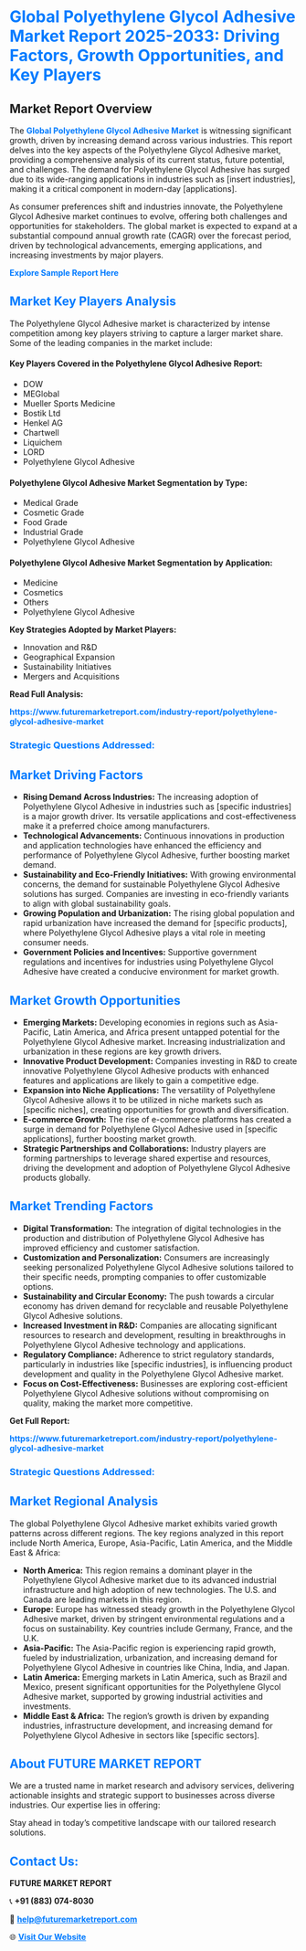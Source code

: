 <h1 style="color: #007BFF;">Global Polyethylene Glycol Adhesive Market Report 2025-2033: Driving Factors, Growth Opportunities, and Key Players</h1>

<section id="overview">
<h2>Market Report Overview</h2>
<p>The <a href="https://www.futuremarketreport.com/industry-report/polyethylene-glycol-adhesive-market" style="color: #007BFF; text-decoration: none;"><strong>Global Polyethylene Glycol Adhesive Market</strong></a> is witnessing significant growth, driven by increasing demand across various industries. This report delves into the key aspects of the Polyethylene Glycol Adhesive market, providing a comprehensive analysis of its current status, future potential, and challenges. The demand for Polyethylene Glycol Adhesive has surged due to its wide-ranging applications in industries such as [insert industries], making it a critical component in modern-day [applications].</p>
<p>As consumer preferences shift and industries innovate, the Polyethylene Glycol Adhesive market continues to evolve, offering both challenges and opportunities for stakeholders. The global market is expected to expand at a substantial compound annual growth rate (CAGR) over the forecast period, driven by technological advancements, emerging applications, and increasing investments by major players.</p>
</section>

<section id="overview">
<p><a href="https://www.futuremarketreport.com/request-sample/reportId=99159" style="color: #007BFF; text-decoration: none;"><strong>Explore Sample Report Here</strong></a></p>
</section>

<section id="key-players">
<h2 style="color: #007BFF;">Market Key Players Analysis</h2>
<p>The Polyethylene Glycol Adhesive market is characterized by intense competition among key players striving to capture a larger market share. Some of the leading companies in the market include:</p>
<h4>Key Players Covered in the Polyethylene Glycol Adhesive Report:</h4>
<ul><li>DOW</li><li>MEGlobal</li><li>Mueller Sports Medicine</li><li>Bostik Ltd</li><li>Henkel AG</li><li>Chartwell</li><li>Liquichem</li><li>LORD</li><li>Polyethylene Glycol Adhesive</li></ul>
<h4>Polyethylene Glycol Adhesive Market Segmentation by Type:</h4>
<ul><li>Medical Grade</li><li>Cosmetic Grade</li><li>Food Grade</li><li>Industrial Grade</li><li>Polyethylene Glycol Adhesive</li></ul>

<h4>Polyethylene Glycol Adhesive Market Segmentation by Application:</h4>
<ul><li>Medicine</li><li>Cosmetics</li><li>Others</li><li>Polyethylene Glycol Adhesive</li></ul>
<p><strong>Key Strategies Adopted by Market Players:</strong></p>
<ul>
<li>Innovation and R&D</li>
<li>Geographical Expansion</li>
<li>Sustainability Initiatives</li>
<li>Mergers and Acquisitions</li>
</ul>
</section>

<section>
<p><strong>Read Full Analysis: </strong></p><a href="https://www.futuremarketreport.com/industry-report/polyethylene-glycol-adhesive-market" style="color: #007BFF; text-decoration: none;"><strong>https://www.futuremarketreport.com/industry-report/polyethylene-glycol-adhesive-market</strong></a>
<h3 style="color: #007BFF;">Strategic Questions Addressed:</h3>
</section>

<section id="driving-factors">
<h2 style="color: #007BFF;">Market Driving Factors</h2>
<ul>
<li><strong>Rising Demand Across Industries:</strong> The increasing adoption of Polyethylene Glycol Adhesive in industries such as [specific industries] is a major growth driver. Its versatile applications and cost-effectiveness make it a preferred choice among manufacturers.</li>
<li><strong>Technological Advancements:</strong> Continuous innovations in production and application technologies have enhanced the efficiency and performance of Polyethylene Glycol Adhesive, further boosting market demand.</li>
<li><strong>Sustainability and Eco-Friendly Initiatives:</strong> With growing environmental concerns, the demand for sustainable Polyethylene Glycol Adhesive solutions has surged. Companies are investing in eco-friendly variants to align with global sustainability goals.</li>
<li><strong>Growing Population and Urbanization:</strong> The rising global population and rapid urbanization have increased the demand for [specific products], where Polyethylene Glycol Adhesive plays a vital role in meeting consumer needs.</li>
<li><strong>Government Policies and Incentives:</strong> Supportive government regulations and incentives for industries using Polyethylene Glycol Adhesive have created a conducive environment for market growth.</li>
</ul>
</section>

<section id="growth-opportunities">
<h2 style="color: #007BFF;">Market Growth Opportunities</h2>
<ul>
<li><strong>Emerging Markets:</strong> Developing economies in regions such as Asia-Pacific, Latin America, and Africa present untapped potential for the Polyethylene Glycol Adhesive market. Increasing industrialization and urbanization in these regions are key growth drivers.</li>
<li><strong>Innovative Product Development:</strong> Companies investing in R&D to create innovative Polyethylene Glycol Adhesive products with enhanced features and applications are likely to gain a competitive edge.</li>
<li><strong>Expansion into Niche Applications:</strong> The versatility of Polyethylene Glycol Adhesive allows it to be utilized in niche markets such as [specific niches], creating opportunities for growth and diversification.</li>
<li><strong>E-commerce Growth:</strong> The rise of e-commerce platforms has created a surge in demand for Polyethylene Glycol Adhesive used in [specific applications], further boosting market growth.</li>
<li><strong>Strategic Partnerships and Collaborations:</strong> Industry players are forming partnerships to leverage shared expertise and resources, driving the development and adoption of Polyethylene Glycol Adhesive products globally.</li>
</ul>
</section>

<section id="trending-factors">
<h2 style="color: #007BFF;">Market Trending Factors</h2>
<ul>
<li><strong>Digital Transformation:</strong> The integration of digital technologies in the production and distribution of Polyethylene Glycol Adhesive has improved efficiency and customer satisfaction.</li>
<li><strong>Customization and Personalization:</strong> Consumers are increasingly seeking personalized Polyethylene Glycol Adhesive solutions tailored to their specific needs, prompting companies to offer customizable options.</li>
<li><strong>Sustainability and Circular Economy:</strong> The push towards a circular economy has driven demand for recyclable and reusable Polyethylene Glycol Adhesive solutions.</li>
<li><strong>Increased Investment in R&D:</strong> Companies are allocating significant resources to research and development, resulting in breakthroughs in Polyethylene Glycol Adhesive technology and applications.</li>
<li><strong>Regulatory Compliance:</strong> Adherence to strict regulatory standards, particularly in industries like [specific industries], is influencing product development and quality in the Polyethylene Glycol Adhesive market.</li>
<li><strong>Focus on Cost-Effectiveness:</strong> Businesses are exploring cost-efficient Polyethylene Glycol Adhesive solutions without compromising on quality, making the market more competitive.</li>
</ul>
</section>

<section>
<p><strong>Get Full Report: </strong></p><a href="https://www.futuremarketreport.com/industry-report/polyethylene-glycol-adhesive-market" style="color: #007BFF; text-decoration: none;"><strong>https://www.futuremarketreport.com/industry-report/polyethylene-glycol-adhesive-market</strong></a>
<h3 style="color: #007BFF;">Strategic Questions Addressed:</h3>
</section>


<section id="regional-analysis">
<h2 style="color: #007BFF;">Market Regional Analysis</h2>
<p>The global Polyethylene Glycol Adhesive market exhibits varied growth patterns across different regions. The key regions analyzed in this report include North America, Europe, Asia-Pacific, Latin America, and the Middle East & Africa:</p>
<ul>
<li><strong>North America:</strong> This region remains a dominant player in the Polyethylene Glycol Adhesive market due to its advanced industrial infrastructure and high adoption of new technologies. The U.S. and Canada are leading markets in this region.</li>
<li><strong>Europe:</strong> Europe has witnessed steady growth in the Polyethylene Glycol Adhesive market, driven by stringent environmental regulations and a focus on sustainability. Key countries include Germany, France, and the U.K.</li>
<li><strong>Asia-Pacific:</strong> The Asia-Pacific region is experiencing rapid growth, fueled by industrialization, urbanization, and increasing demand for Polyethylene Glycol Adhesive in countries like China, India, and Japan.</li>
<li><strong>Latin America:</strong> Emerging markets in Latin America, such as Brazil and Mexico, present significant opportunities for the Polyethylene Glycol Adhesive market, supported by growing industrial activities and investments.</li>
<li><strong>Middle East & Africa:</strong> The region’s growth is driven by expanding industries, infrastructure development, and increasing demand for Polyethylene Glycol Adhesive in sectors like [specific sectors].</li>
</ul>
</section>

<footer>
<h2 style="color: #007BFF;">About FUTURE MARKET REPORT</h2>
<p>We are a trusted name in market research and advisory services, delivering actionable insights and strategic support to businesses across diverse industries. Our expertise lies in offering:</p>

<p>Stay ahead in today’s competitive landscape with our tailored research solutions.</p>

<h2 style="color: #007BFF;">Contact Us:</h2>
<p><strong>FUTURE MARKET REPORT</strong></p>
<p>📞 <strong>+91 (883) 074-8030</strong></p>
<p>📧 <strong><a href="mailto:help@futuremarketreport.com" style="color: #007BFF;">help@futuremarketreport.com</a></strong></p>
<p>🌐 <strong><a href="https://www.futuremarketreport.com/" style="color: #007BFF;">Visit Our Website</a></strong></p>
</footer>
